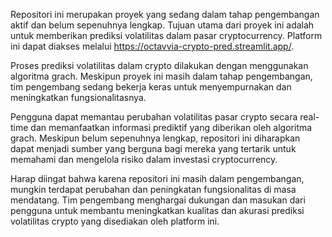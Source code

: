 Repositori ini merupakan proyek yang sedang dalam tahap pengembangan aktif dan belum sepenuhnya lengkap. Tujuan utama dari proyek ini adalah untuk memberikan prediksi volatilitas dalam pasar cryptocurrency. Platform ini dapat diakses melalui https://octavvia-crypto-pred.streamlit.app/.

Proses prediksi volatilitas dalam crypto dilakukan dengan menggunakan algoritma grach. Meskipun proyek ini masih dalam tahap pengembangan, tim pengembang sedang bekerja keras untuk menyempurnakan dan meningkatkan fungsionalitasnya.

Pengguna dapat memantau perubahan volatilitas pasar crypto secara real-time dan memanfaatkan informasi prediktif yang diberikan oleh algoritma grach. Meskipun belum sepenuhnya lengkap, repositori ini diharapkan dapat menjadi sumber yang berguna bagi mereka yang tertarik untuk memahami dan mengelola risiko dalam investasi cryptocurrency.

Harap diingat bahwa karena repositori ini masih dalam pengembangan, mungkin terdapat perubahan dan peningkatan fungsionalitas di masa mendatang. Tim pengembang menghargai dukungan dan masukan dari pengguna untuk membantu meningkatkan kualitas dan akurasi prediksi volatilitas crypto yang disediakan oleh platform ini.
